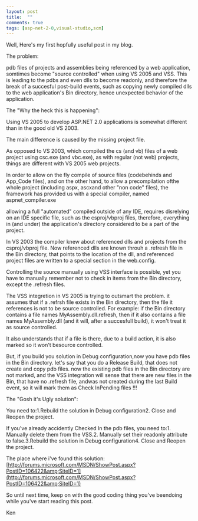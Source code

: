 ```yaml
---
layout: post
title:  ""
comments: true
tags: [asp-net-2-0,visual-studio,scm]
---
```



Well, Here's my first hopfully useful post in my blog.

The problem:

pdb files of projects and assemblies being referenced by a web application, somtimes become "source controlled" when using VS 2005 and VSS. This is leading to the pdbs and even dlls to become readonly, and therefore the break of a succesful post-build events, such as copying newly compiled dlls to the web application's Bin directory, hence unexpected behavior of the application.

The "Why the heck this is happening":

Using VS 2005 to develop ASP.NET 2.0 applications is somewhat different than in the good old VS 2003.

The main difference is caused by the missing project file.

As opposed to VS 2003, which compiled the cs (and vb) files of a web project using csc.exe (and vbc.exe), as with regular (not web) projects, things are different with VS 2005 web projects.

In order to allow on the fly compile of source files (codebehinds and App_Code files), and on the other hand, to allow a precompilation ofthe whole project (including aspx, ascxand other "non code" files), the framework has provided us with a special compiler, named aspnet_compiler.exe

allowing a full "automated" compiled outside of any IDE, requires disrelying on an IDE specific file, such as the csproj/vbproj files, therefore, everything in (and under) the application's directory considered to be a part of the project.

In VS 2003 the compiler knew about referenced dlls and projects from the csproj/vbproj file. Now referenced dlls are known throuh a .refresh file in the Bin directory, that points to the location of the dll, and referenced project files are written to a special section in the web.config.

Controlling the source manually using VSS interface is possible, yet you have to manually remember not to check in items from the Bin directory, except the .refresh files.

The VSS integretion in VS 2005 is trying to outsmart the problem. it assumes that if a .refrsh file exists in the Bin directory, then the file it references is not to be source controlled. For example: if the Bin directory contains a file names MyAssembly.dll.refresh, then if it also contains a file names MyAssembly.dll (and it will, after a succesfull build), it won't treat it as source controlled.

It also understands that if a file is there, due to a build action, it is also marked so it won't besource controlled.

But, if you build you solution in Debug configuration,now you have pdb files in the Bin directory. let's say that you do a Release Build, that does not create and copy pdb files. now the existing pdb files in the Bin directory are not marked, and the VSS integration will sense that there are new files in the Bin, that have no .refresh file, andwas not created during the last Build event, so it will mark them as Check InPending files !!!

The "Gosh it's Ugly solution":

You need to:1.Rebuild the solution in Debug configuration2. Close and Reopen the project.

If you've already accidently Checked In the pdb files, you need to:1. Manually delete them from the VSS.2. Manually set their readonly attribute to false.3.Rebuild the solution in Debug configuration4. Close and Reopen the project.

The place where i've found this solution: [http://forums.microsoft.com/MSDN/ShowPost.aspx?PostID=106422&amp;SiteID=1](http://forums.microsoft.com/MSDN/ShowPost.aspx?PostID=106422&amp;SiteID=1)

So until next time, keep on with the good coding thing you've beendoing while you've start reading this post.

Ken

